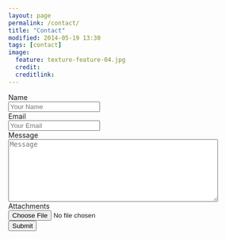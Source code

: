 ```yaml
---
layout: page
permalink: /contact/
title: "Contact"
modified: 2014-05-19 13:30
tags: [contact]
image:
  feature: texture-feature-04.jpg
  credit:
  creditlink:
---
```


<form action="http://getsimpleform.com/messages?form_api_token=780802bcc888c99e1e664b6b4ad08b1a" method="post" enctype="multipart/form-data">
  <input type='hidden' name='redirect_to' value='http://www.irsamc.ups-tlse.fr/tccm2014/contact/thanks/' />
  <label for='name'>Name</label>
  <br />
  <input type='text' id='name' name='name' placeholder='Your Name' />
  <br />
  <label for='email'>Email</label>
  <br />
  <input type='text' id='email' name='email' placeholder='Your Email' />
  <br />
  <label for='email'>Message</label>
  <br />
  <textarea id='message' name='message' placeholder='Message' rows='8' cols='50'></textarea>
  <br />
  <label for='file'>Attachments</label>
  <br />
  <input type='file' name='avatar' />
  <br />
  <input type='submit' value='Submit' />
</form>
